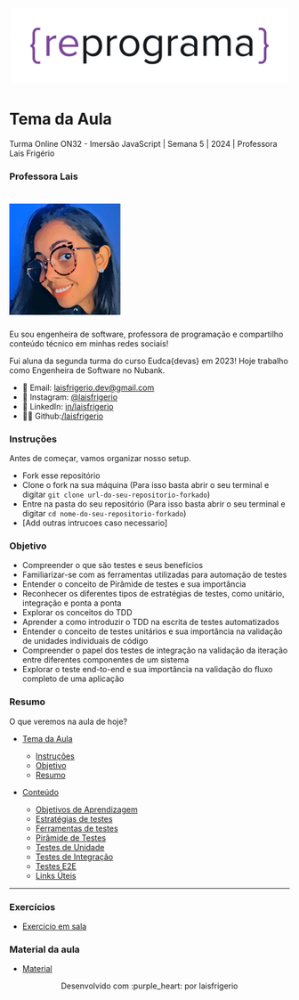 <h1 align="center">
  <img src="assets/reprograma-fundos-claros.png" alt="logo reprograma" width="500">
</h1>

# Tema da Aula

Turma Online ON32 - Imersão JavaScript | Semana 5 | 2024 | Professora Lais Frigério

### Professora Lais

<h1>
  <img src="./assets/lais.png" alt="foto lais" width="200">
</h1>

Eu sou engenheira de software, professora de programação e compartilho conteúdo técnico em minhas redes sociais!

Fui aluna da segunda turma do curso Eudca{devas} em 2023!
Hoje trabalho como Engenheira de Software no Nubank.

- 💌 Email: laisfrigerio.dev@gmail.com
- 📸 Instagram: [@laisfrigerio](https://www.instagram.com/laisfrigerio/)
- 💼 LinkedIn: [in/laisfrigerio](https://www.linkedin.com/in/laisfrigerio/)
- 👩‍💻 Github:[/laisfrigerio](https://github.com/laisfrigerio)

### Instruções

Antes de começar, vamos organizar nosso setup.

- Fork esse repositório
- Clone o fork na sua máquina (Para isso basta abrir o seu terminal e digitar `git clone url-do-seu-repositorio-forkado`)
- Entre na pasta do seu repositório (Para isso basta abrir o seu terminal e digitar `cd nome-do-seu-repositorio-forkado`)
- [Add outras intrucoes caso necessario]

### Objetivo

- Compreender o que são testes e seus benefícios
- Familiarizar-se com as ferramentas utilizadas para automação de testes
- Entender o conceito de Pirâmide de testes e sua importância
- Reconhecer os diferentes tipos de estratégias de testes, como unitário, integração e ponta a ponta
- Explorar os conceitos do TDD
- Aprender a como introduzir o TDD na escrita de testes automatizados
- Entender o conceito de testes unitários e sua importância na validação de unidades individuais de código
- Compreender o papel dos testes de integração na validação da iteração entre diferentes componentes de um sistema
- Explorar o teste end-to-end e sua importância na validação do fluxo completo de uma aplicação

### Resumo

O que veremos na aula de hoje?

- [Tema da Aula](#tema-da-aula)

  - [Instruções](#instruções)
  - [Objetivo](#objetivo)
  - [Resumo](#resumo)

- [Conteúdo](#conteúdo)

  - [Objetivos de Aprendizagem](./material/1-objetivos-aprendizgem.md)
  - [Estratégias de testes](./material/2-estrategias-testes.md)
  - [Ferramentas de testes](./material/3-ferramentas-testes.md)
  - [Pirâmide de Testes](./material/4-piramide-testes.md)
  - [Testes de Unidade](./material/6-testes-unidade.md)
  - [Testes de Integração](./material/7-testes-integracao.md)
  - [Testes E2E](./material/8-testes-e2e.md)
  - [Links Úteis](./material/9-links-uteis.md)

---

### Exercícios

- [Exercicio em sala](/exercicios/para-sala/)

### Material da aula

- [Material](./material)

<p align="center">
Desenvolvido com :purple_heart: por laisfrigerio
</p>
